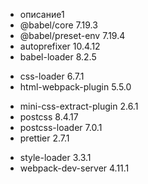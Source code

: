 - описание1
- @babel/core 7.19.3
- @babel/preset-env 7.19.4
- autoprefixer 10.4.12
- babel-loader 8.2.5
+ css-loader 6.7.1
+ html-webpack-plugin 5.5.0
- mini-css-extract-plugin 2.6.1
- postcss 8.4.17
- postcss-loader 7.0.1
- prettier 2.7.1
+ style-loader 3.3.1
+ webpack-dev-server 4.11.1
